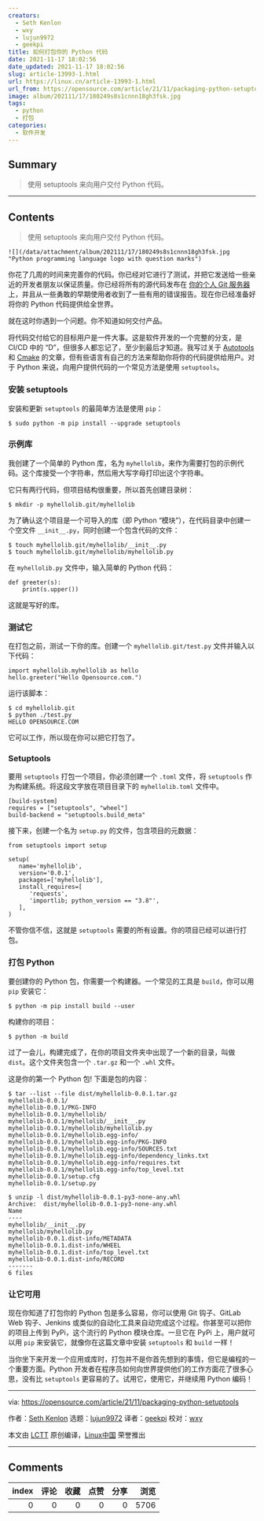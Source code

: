 ```yaml
---
creators:
  - Seth Kenlon
  - wxy
  - lujun9972
  - geekpi
title: 如何打包你的 Python 代码
date: 2021-11-17 18:02:56
date_updated: 2021-11-17 18:02:56
slug: article-13993-1.html
url: https://linux.cn/article-13993-1.html
url_from: https://opensource.com/article/21/11/packaging-python-setuptools
image: album/202111/17/180249s8s1cnnn18gh3fsk.jpg
tags:
  - python
  - 打包
categories:
  - 软件开发
---
```


## Summary

> 使用 setuptools 来向用户交付 Python 代码。

***

<!-- more -->

## Contents

> 
> 使用 setuptools 来向用户交付 Python 代码。
> 
> 
> 

`![](/data/attachment/album/202111/17/180249s8s1cnnn18gh3fsk.jpg "Python programming language logo with question marks")`

你花了几周的时间来完善你的代码。你已经对它进行了测试，并把它发送给一些亲近的开发者朋友以保证质量。你已经将所有的源代码发布在 [你的个人 Git 服务器](https://opensource.com/life/16/8/how-construct-your-own-git-server-part-6) 上，并且从一些勇敢的早期使用者收到了一些有用的错误报告。现在你已经准备好将你的 Python 代码提供给全世界。

就在这时你遇到一个问题。你不知道如何交付产品。

将代码交付给它的目标用户是一件大事。这是软件开发的一个完整的分支，是 CI/CD 中的 “D”，但很多人都忘记了，至少到最后才知道。我写过关于 [Autotools](https://opensource.com/article/19/7/introduction-gnu-autotools) 和 [Cmake](https://opensource.com/article/21/5/cmake) 的文章，但有些语言有自己的方法来帮助你将你的代码提供给用户。对于 Python 来说，向用户提供代码的一个常见方法是使用 `setuptools`。

### 安装 setuptools

安装和更新 `setuptools` 的最简单方法是使用 `pip`：

```shell
$ sudo python -m pip install --upgrade setuptools
```

### 示例库

我创建了一个简单的 Python 库，名为 `myhellolib`，来作为需要打包的示例代码。这个库接受一个字符串，然后用大写字母打印出这个字符串。

它只有两行代码，但项目结构很重要，所以首先创建目录树：

```shell
$ mkdir -p myhellolib.git/myhellolib
```

为了确认这个项目是一个可导入的库（即 Python “模块”），在代码目录中创建一个空文件 `__init__.py`，同时创建一个包含代码的文件：

```shell
$ touch myhellolib.git/myhellolib/__init__.py
$ touch myhellolib.git/myhellolib/myhellolib.py
```

在 `myhellolib.py` 文件中，输入简单的 Python 代码：

```shell
def greeter(s):
    print(s.upper())
```

这就是写好的库。

### 测试它

在打包之前，测试一下你的库。创建一个 `myhellolib.git/test.py` 文件并输入以下代码：

```shell
import myhellolib.myhellolib as hello
hello.greeter("Hello Opensource.com.")
```

运行该脚本：

```shell
$ cd myhellolib.git
$ python ./test.py
HELLO OPENSOURCE.COM
```

它可以工作，所以现在你可以把它打包了。

### Setuptools

要用 `setuptools` 打包一个项目，你必须创建一个 `.toml` 文件，将 `setuptools` 作为构建系统。将这段文字放在项目目录下的 `myhellolib.toml` 文件中。

```shell
[build-system]
requires = ["setuptools", "wheel"]
build-backend = "setuptools.build_meta"
```

接下来，创建一个名为 `setup.py` 的文件，包含项目的元数据：

```shell
from setuptools import setup

setup(
   name='myhellolib',
   version='0.0.1',
   packages=['myhellolib'],
   install_requires=[
      'requests',
      'importlib; python_version == "3.8"',
   ],
)
```

不管你信不信，这就是 `setuptools` 需要的所有设置。你的项目已经可以进行打包。

### 打包 Python

要创建你的 Python 包，你需要一个构建器。一个常见的工具是 `build`，你可以用 `pip` 安装它：

```shell
$ python -m pip install build --user
```

构建你的项目：

```shell
$ python -m build
```

过了一会儿，构建完成了，在你的项目文件夹中出现了一个新的目录，叫做 `dist`。这个文件夹包含一个 `.tar.gz` 和一个 `.whl` 文件。

这是你的第一个 Python 包! 下面是包的内容：

```shell
$ tar --list --file dist/myhellolib-0.0.1.tar.gz
myhellolib-0.0.1/
myhellolib-0.0.1/PKG-INFO
myhellolib-0.0.1/myhellolib/
myhellolib-0.0.1/myhellolib/__init__.py
myhellolib-0.0.1/myhellolib/myhellolib.py
myhellolib-0.0.1/myhellolib.egg-info/
myhellolib-0.0.1/myhellolib.egg-info/PKG-INFO
myhellolib-0.0.1/myhellolib.egg-info/SOURCES.txt
myhellolib-0.0.1/myhellolib.egg-info/dependency_links.txt
myhellolib-0.0.1/myhellolib.egg-info/requires.txt
myhellolib-0.0.1/myhellolib.egg-info/top_level.txt
myhellolib-0.0.1/setup.cfg
myhellolib-0.0.1/setup.py

$ unzip -l dist/myhellolib-0.0.1-py3-none-any.whl 
Archive:  dist/myhellolib-0.0.1-py3-none-any.whl
Name
----
myhellolib/__init__.py
myhellolib/myhellolib.py
myhellolib-0.0.1.dist-info/METADATA
myhellolib-0.0.1.dist-info/WHEEL
myhellolib-0.0.1.dist-info/top_level.txt
myhellolib-0.0.1.dist-info/RECORD
-------
6 files
```

### 让它可用

现在你知道了打包你的 Python 包是多么容易，你可以使用 Git 钩子、GitLab Web 钩子、Jenkins 或类似的自动化工具来自动完成这个过程。你甚至可以把你的项目上传到 PyPi，这个流行的 Python 模块仓库。一旦它在 PyPi 上，用户就可以用 `pip` 来安装它，就像你在这篇文章中安装 `setuptools` 和 `build` 一样！

当你坐下来开发一个应用或库时，打包并不是你首先想到的事情，但它是编程的一个重要方面。Python 开发者在程序员如何向世界提供他们的工作方面花了很多心思，没有比 `setuptools` 更容易的了。试用它，使用它，并继续用 Python 编码！

---

via: <https://opensource.com/article/21/11/packaging-python-setuptools>

作者：[Seth Kenlon](https://opensource.com/users/seth) 选题：[lujun9972](https://github.com/lujun9972) 译者：[geekpi](https://github.com/geekpi) 校对：[wxy](https://github.com/wxy)

本文由 [LCTT](https://github.com/LCTT/TranslateProject) 原创编译，[Linux中国](https://linux.cn/) 荣誉推出

***

## Comments


|   index |   评论 |   收藏 |   点赞 |   分享 |   浏览 |
|--------:|-------:|-------:|-------:|-------:|-------:|
|       0 |      0 |      0 |      0 |      0 |   5706 |
